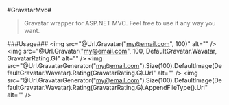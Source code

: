 #GravatarMvc#

> Gravatar wrapper for ASP.NET MVC. Feel free to use it any way you want.

###Usage###
	<img src="@Url.Gravatar("my@email.com", 100)" alt="" /> <!-- Displays a Gravatar for my@email.com with a size of 100x100 pixels -->
	<img src="@Url.Gravatar("my@email.com", 100, DefaultGravatar.Wavatar, GravatarRating.G)" alt="" /> <!-- Displays a 100x100 generated Wavatar if the Gravatar does not exist as a G-rated image -->
	<img src="@Url.GravatarGenerator("my@email.com").Size(100).DefaultImage(DefaultGravatar.Wavatar).Rating(GravatarRating.G).Url" alt="" /> <!-- Same as above -->
	<img src="@Url.GravatarGenerator("my@email.com").Size(100).DefaultImage(DefaultGravatar.Wavatar).Rating(GravatarRating.G).AppendFileType().Url" alt="" /> <!-- Same as above but appends .jpg to the image name -->